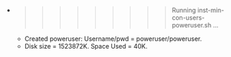 * >>>>>>>>> Running inst-min-con-users-poweruser.sh ...
  * Created poweruser: Username/pwd = poweruser/poweruser.
  * Disk size = 1523872K. Space Used = 40K.
